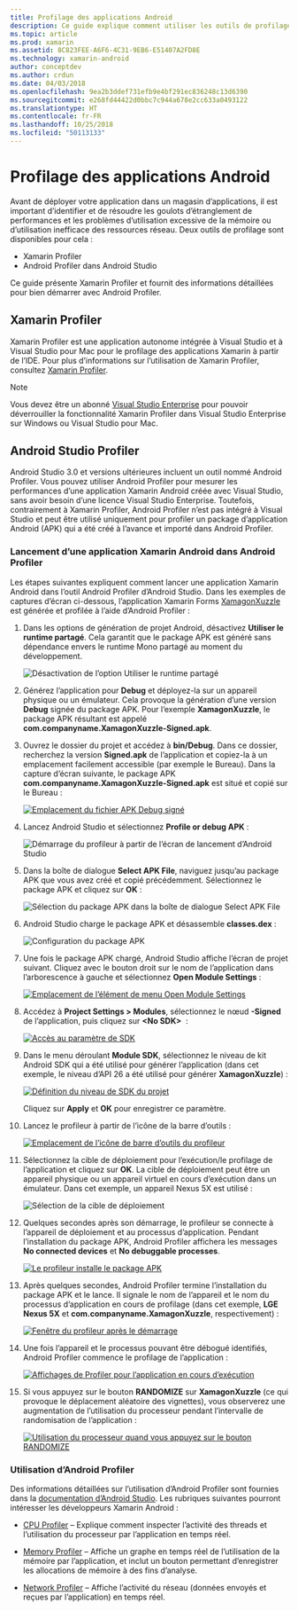 ```yaml
---
title: Profilage des applications Android
description: Ce guide explique comment utiliser les outils de profilage pour examiner les performances et l’utilisation de la mémoire d’une application Android.
ms.topic: article
ms.prod: xamarin
ms.assetid: 8C823FEE-A6F6-4C31-9EB6-E51407A2FD8E
ms.technology: xamarin-android
author: conceptdev
ms.author: crdun
ms.date: 04/03/2018
ms.openlocfilehash: 9ea2b3ddef731efb9e4bf291ec836248c13d6390
ms.sourcegitcommit: e268fd44422d0bbc7c944a678e2cc633a0493122
ms.translationtype: HT
ms.contentlocale: fr-FR
ms.lasthandoff: 10/25/2018
ms.locfileid: "50113133"
---
```

# <a name="profiling-android-apps"></a>Profilage des applications Android

Avant de déployer votre application dans un magasin d’applications, il est important d’identifier et de résoudre les goulots d’étranglement de performances et les problèmes d’utilisation excessive de la mémoire ou d’utilisation inefficace des ressources réseau. Deux outils de profilage sont disponibles pour cela :

-  Xamarin Profiler 
-  Android Profiler dans Android Studio

Ce guide présente Xamarin Profiler et fournit des informations détaillées pour bien démarrer avec Android Profiler.

 
## <a name="xamarin-profiler"></a>Xamarin Profiler

Xamarin Profiler est une application autonome intégrée à Visual Studio et à Visual Studio pour Mac pour le profilage des applications Xamarin à partir de l’IDE. Pour plus d’informations sur l’utilisation de Xamarin Profiler, consultez [Xamarin Profiler](~/tools/profiler/index.md).

> [!NOTE]
> Vous devez être un abonné [Visual Studio Enterprise](https://visualstudio.microsoft.com/vs/compare/) pour pouvoir déverrouiller la fonctionnalité Xamarin Profiler dans Visual Studio Enterprise sur Windows ou Visual Studio pour Mac.
 
## <a name="android-studio-profiler"></a>Android Studio Profiler

Android Studio 3.0 et versions ultérieures incluent un outil nommé Android Profiler. Vous pouvez utiliser Android Profiler pour mesurer les performances d’une application Xamarin Android créée avec Visual Studio, sans avoir besoin d’une licence Visual Studio Enterprise. Toutefois, contrairement à Xamarin Profiler, Android Profiler n’est pas intégré à Visual Studio et peut être utilisé uniquement pour profiler un package d’application Android (APK) qui a été créé à l’avance et importé dans Android Profiler.

### <a name="launching-a-xamarin-android-app-in-android-profiler"></a>Lancement d’une application Xamarin Android dans Android Profiler

Les étapes suivantes expliquent comment lancer une application Xamarin Android dans l’outil Android Profiler d’Android Studio. Dans les exemples de captures d’écran ci-dessous, l’application Xamarin Forms [XamagonXuzzle](https://developer.xamarin.com/samples/mobile/LivePlayer/XamagonXuzzleLP/) est générée et profilée à l’aide d’Android Profiler :

1.  Dans les options de génération de projet Android, désactivez **Utiliser le runtime partagé**. Cela garantit que le package APK est généré sans dépendance envers le runtime Mono partagé au moment du développement.

    ![Désactivation de l’option Utiliser le runtime partagé](profiling-images/vswin/01-turn-off-shared-runtime.png)

2.  Générez l’application pour **Debug** et déployez-la sur un appareil physique ou un émulateur. Cela provoque la génération d’une version **Debug** signée du package APK.
    Pour l’exemple **XamagonXuzzle**, le package APK résultant est appelé **com.companyname.XamagonXuzzle-Signed.apk**.

3.  Ouvrez le dossier du projet et accédez à **bin/Debug**. Dans ce dossier, recherchez la version **Signed.apk** de l’application et copiez-la à un emplacement facilement accessible (par exemple le Bureau). Dans la capture d’écran suivante, le package APK **com.companyname.XamagonXuzzle-Signed.apk** est situé et copié sur le Bureau :

    [![Emplacement du fichier APK Debug signé](profiling-images/vswin/02-locating-the-debug-apk-sml.png)](profiling-images/vswin/02-locating-the-debug-apk.png#lightbox)

4.  Lancez Android Studio et sélectionnez **Profile or debug APK** :

    ![Démarrage du profileur à partir de l’écran de lancement d’Android Studio](profiling-images/vswin/03-android-studio.png)

5.  Dans la boîte de dialogue **Select APK File**, naviguez jusqu’au package APK que vous avez créé et copié précédemment. Sélectionnez le package APK et cliquez sur **OK** : 
    
    ![Sélection du package APK dans la boîte de dialogue Select APK File](profiling-images/vswin/04-select-apk-dialog.png)

6.  Android Studio charge le package APK et désassemble **classes.dex** :

    ![Configuration du package APK](profiling-images/vswin/05-setting-up-the-apk.png)

7.  Une fois le package APK chargé, Android Studio affiche l’écran de projet suivant. Cliquez avec le bouton droit sur le nom de l’application dans l’arborescence à gauche et sélectionnez **Open Module Settings** :

    [![Emplacement de l’élément de menu Open Module Settings](profiling-images/vswin/06-open-module-settings-sml.png)](profiling-images/vswin/06-open-module-settings.png#lightbox)

8.  Accédez à **Project Settings > Modules**, sélectionnez le nœud **-Signed** de l’application, puis cliquez sur **&lt;No SDK&gt;**  :

    [![Accès au paramètre de SDK](profiling-images/vswin/07-project-settings-modules-sml.png)](profiling-images/vswin/07-project-settings-modules.png#lightbox)

9.  Dans le menu déroulant **Module SDK**, sélectionnez le niveau de kit Android SDK qui a été utilisé pour générer l’application (dans cet exemple, le niveau d’API 26 a été utilisé pour générer **XamagonXuzzle**) :

    [![Définition du niveau de SDK du projet](profiling-images/vswin/08-project-sdk-level-sml.png)](profiling-images/vswin/08-project-sdk-level.png#lightbox)

    Cliquez sur **Apply** et **OK** pour enregistrer ce paramètre.

10. Lancez le profileur à partir de l’icône de la barre d’outils :

    [![Emplacement de l’icône de barre d’outils du profileur](profiling-images/vswin/09-launch-profiler-sml.png)](profiling-images/vswin/09-launch-profiler.png#lightbox)

11. Sélectionnez la cible de déploiement pour l’exécution/le profilage de l’application et cliquez sur **OK**. La cible de déploiement peut être un appareil physique ou un appareil virtuel en cours d’exécution dans un émulateur. Dans cet exemple, un appareil Nexus 5X est utilisé :

    ![Sélection de la cible de déploiement](profiling-images/vswin/10-select-deployment-target.png)

12. Quelques secondes après son démarrage, le profileur se connecte à l’appareil de déploiement et au processus d’application. Pendant l’installation du package APK, Android Profiler affichera les messages **No connected devices** et **No debuggable processes**.

    [![Le profileur installe le package APK](profiling-images/vswin/11-no-connected-devices-sml.png)](profiling-images/vswin/11-no-connected-devices.png#lightbox)

13. Après quelques secondes, Android Profiler termine l’installation du package APK et le lance. Il signale le nom de l’appareil et le nom du processus d’application en cours de profilage (dans cet exemple, **LGE Nexus 5X** et  **com.companyname.XamagonXuzzle**, respectivement) :

    [![Fenêtre du profileur après le démarrage](profiling-images/vswin/12-profiler-starts-sml.png)](profiling-images/vswin/12-profiler-starts.png#lightbox)

14. Une fois l’appareil et le processus pouvant être débogué identifiés, Android Profiler commence le profilage de l’application :

    [![Affichages de Profiler pour l’application en cours d’exécution](profiling-images/vswin/13-profiler-running-sml.png)](profiling-images/vswin/13-profiler-running.png#lightbox)

15. Si vous appuyez sur le bouton **RANDOMIZE** sur **XamagonXuzzle** (ce qui provoque le déplacement aléatoire des vignettes), vous observerez une augmentation de l’utilisation du processeur pendant l’intervalle de randomisation de l’application :

    [![Utilisation du processeur quand vous appuyez sur le bouton RANDOMIZE](profiling-images/vswin/14-tap-randomize-sml.png)](profiling-images/vswin/14-tap-randomize.png#lightbox)


### <a name="using-the-android-profiler"></a>Utilisation d’Android Profiler

Des informations détaillées sur l’utilisation d’Android Profiler sont fournies dans la [documentation d’Android Studio](https://developer.android.com/studio/profile/android-profiler.html).
Les rubriques suivantes pourront intéresser les développeurs Xamarin Android :

-   [CPU Profiler](https://developer.android.com/studio/profile/cpu-profiler.html) &ndash; Explique comment inspecter l’activité des threads et l’utilisation du processeur par l’application en temps réel.

-   [Memory Profiler](https://developer.android.com/studio/profile/memory-profiler.html) &ndash; Affiche un graphe en temps réel de l’utilisation de la mémoire par l’application, et inclut un bouton permettant d’enregistrer les allocations de mémoire à des fins d’analyse.

-   [Network Profiler](https://developer.android.com/studio/profile/network-profiler.html) &ndash; Affiche l’activité du réseau (données envoyés et reçues par l’application) en temps réel.

